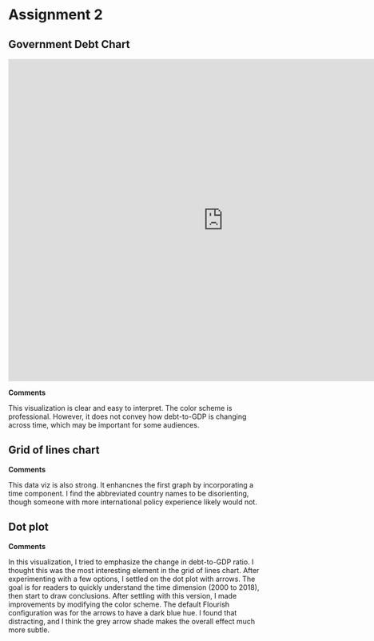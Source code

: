 # Assignment 2
## Government Debt Chart 
<iframe src="https://data.oecd.org/chart/6gMJ" width="860" height="645" style="border: 0" mozallowfullscreen="true" webkitallowfullscreen="true" allowfullscreen="true"><a href="https://data.oecd.org/chart/6gMJ" target="_blank">OECD Chart: General government debt, Total, % of GDP, Annual, 2018</a></iframe>


**Comments**

This visualization is clear and easy to interpret. The color scheme is professional. However, it does not convey how debt-to-GDP is changing across time, which may be important for some audiences.

## Grid of lines chart
<div class="flourish-embed flourish-chart" data-src="visualisation/5291034"><script src="https://public.flourish.studio/resources/embed.js"></script></div>

**Comments**

This data viz is also strong. It enhancnes the first graph by incorporating a time component. I find the abbreviated country names to be disorienting, though someone with more international policy experience likely would not.

## Dot plot
<div class="flourish-embed flourish-scatter" data-src="visualisation/5291113"><script src="https://public.flourish.studio/resources/embed.js"></script></div>

**Comments** 

In this visualization, I tried to emphasize the change in debt-to-GDP ratio. I thought this was the most interesting element in the grid of lines chart. After experimenting with a few options, I settled on the dot plot with arrows. The goal is for readers to quickly understand the time dimension (2000 to 2018), then start to draw conclusions. After settling with this version, I made improvements by modifying the color scheme. The default Flourish configuration was for the arrows to have a dark blue hue. I found that distracting, and I think the grey arrow shade makes the overall effect much more subtle.

